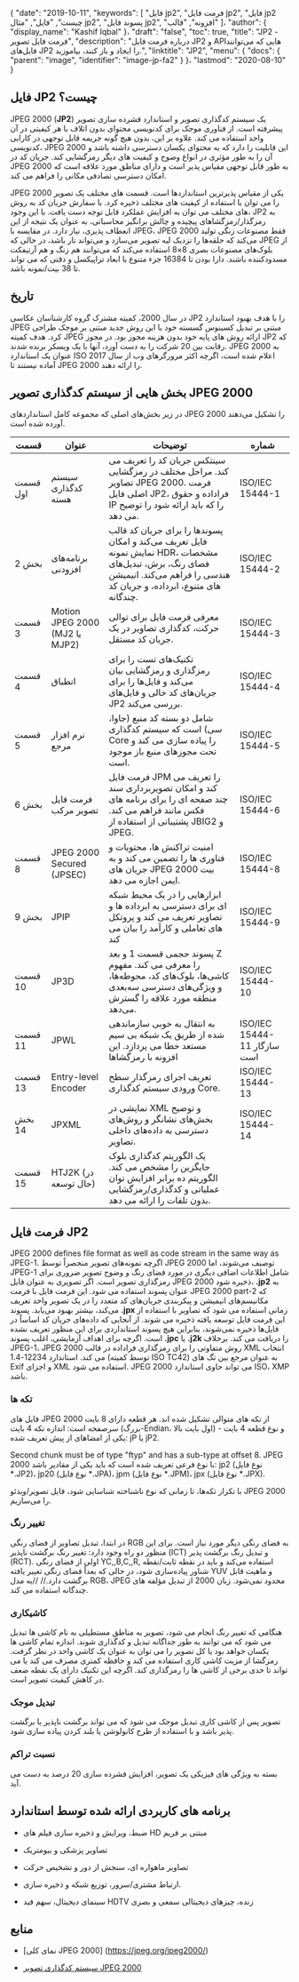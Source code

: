 {
  "date": "2019-10-11",
  "keywords": [
"فایل jp2",
"فرمت فایل jp2",
"فایل jp2 چیست",
"فایل",
"مثال jp2",
"پسوند فایل jp2",
"افزونه",
"قالب"
]،
  "author": {
    "display_name": "Kashif Iqbal"
}،
  "draft": "false",
  "toc": true,
  "title": "JP2 - فرمت فایل تصویر",
  "description": "درباره فرمت فایل JP2 و APIهایی که می‌توانند فایل‌های JP2 را ایجاد و باز کنند، بیاموزید.",
  "linktitle": "JP2",
  "menu": {
    "docs": {
      "parent": "image",
      "identifier": "image-jp-fa2"
}
}،
  "lastmod": "2020-08-10"
}

## فایل JP2 چیست؟ ##

JPEG 2000 (**JP2**) یک سیستم کدگذاری تصویر و استاندارد فشرده سازی تصویر پیشرفته است. از فناوری موجک برای کدنویسی محتوای بدون اتلاف با هر کیفیتی در آن واحد استفاده می کند. علاوه بر این، بدون هیچ گونه جریمه قابل توجهی در کارایی کدنویسی، JPEG 2000 این قابلیت را دارد که به محتوای یکسان دسترسی داشته باشد و آن را به طور مؤثری در انواع وضوح و کیفیت های دیگر رمزگشایی کند. جریان کد در JPEG 2000 به طور قابل توجهی مقیاس پذیر است و دارای مناطق مورد علاقه است که امکان دسترسی تصادفی مکانی را فراهم می کند.

JPEG 2000 یکی از مقیاس پذیرترین استانداردها است. قسمت های مختلف یک تصویر را می توان با استفاده از کیفیت های مختلف ذخیره کرد. با سفارش جریان کد به روش های مختلف می توان به افزایش عملکرد قابل توجه دست یافت. با این وجود، JP2 به رمزگذار/رمزگشاهای پیچیده و چالش برانگیز محاسباتی، به عنوان یک نتیجه از این انعطاف پذیری، نیاز دارد. در مقایسه با JPEG، JPEG 2000 فقط مصنوعات زنگی تولید می‌کند که حلقه‌ها را نزدیک لبه تصویر می‌سازد و می‌تواند تار باشد، در حالی که JPEG از بلوک‌های مصنوعات بصری 8×8 استفاده می‌کند که می‌توانند هم زنگ و هم آرتیفکت مسدودکننده باشند. دارا بودن تا 16384 جزء متنوع با ابعاد تراپیکسل و دقتی که می تواند تا 38 بیت/نمونه باشد.

## تاریخ ##

در سال 2000، کمیته مشترک گروه کارشناسان عکاسی JP2 را با هدف بهبود استاندارد JPEG مبتنی بر تبدیل کسینوس گسسته خود با این روش جدید مبتنی بر موجک طراحی کرد. هدف کمیته JPEG ارائه روش های پایه خود بدون هزینه مجوز بود. در مجوز JP2 که رقابت بین 20 شرکت را به دست آورد، آنها با یک ویسکر برنده شدند. JPEG 2000 به عنوان یک استاندارد ISO اعلام شده است، اگرچه اکثر مرورگرهای وب از سال 2017 آماده نیستند تا JPEG 2000 را ارائه دهند.

## بخش هایی از سیستم کدگذاری تصویر JPEG 2000 ##

در زیر بخش‌های اصلی که مجموعه کامل استانداردهای JPEG 2000 را تشکیل می‌دهند آورده شده است.


|قسمت|عنوان|توضیحات|شماره
---|---|---|---|
|قسمت اول|سیستم کدگذاری هسته| سینتکس جریان کد را تعریف می کند. مراحل مختلف در رمزگشایی تصاویر JPEG 2000. فرمت اصلی فایل JP2، فراداده و حقوق IP را که باید ارائه شود را توضیح می دهد.|ISO/IEC 15444-1
|بخش 2|برنامه‌های افزودنی|پسوندها را برای جریان کد قالب فایل تعریف می‌کند و امکان نمایش نمونه HDR، مشخصات فضای رنگ، برش، تبدیل‌های هندسی را فراهم می‌کند. انیمیشن های متنوع، ابرداده، و جریان کد چندگانه.|ISO/IEC 15444-2
|قسمت 3|Motion JPEG 2000 (MJ2 یا MJP2)|معرفی فرمت فایل برای توالی حرکت، کدگذاری تصاویر در یک جریان کد مستقل.|ISO/IEC 15444-3
|قسمت 4|انطباق|تکنیک‌های تست را برای رمزگذاری و رمزگشایی بیان می‌کند و فایل‌ها را برای جریان‌های کد خالی و فایل‌های JP2 بررسی می‌کند.|ISO/IEC 15444-4
|قسمت 5|نرم افزار مرجع|شامل دو بسته کد منبع (جاوا، سی) است که سیستم کدگذاری Core را پیاده سازی می کند و تحت مجوزهای منبع باز موجود است.|ISO/IEC 15444-5
|بخش 6|فرمت فایل تصویر مرکب|فرمت فایل JPM را تعریف می کند و امکان تصویربرداری سند چند صفحه ای را برای برنامه های فکس مانند فراهم می کند. پشتیبانی از استفاده از JBIG2 و JPEG.|ISO/IEC 15444-6
|قسمت 8|JPEG 2000 Secured (JPSEC)| امنیت تراکنش ها، محتویات و فناوری ها را تضمین می کند و به جریان های JPEG 2000 بیت ایمن اجازه می دهد.|ISO/IEC 15444-8
|بخش 9|JPIP|ابزارهایی را در یک محیط شبکه ای برای دسترسی به ابرداده ها و تصاویر تعریف می کند و پروتکل های تعاملی و کارآمد را بیان می کند|ISO/IEC 15444-9
|قسمت 10|JP3D|پسوند حجمی قسمت 1 و بعد Z را معرفی می کند. مفهوم کاشی‌ها، بلوک‌های کد، محوطه‌ها، و ویژگی‌های دسترسی سه‌بعدی منطقه مورد علاقه را گسترش می‌دهد.|ISO/IEC 15444-10
|قسمت 11|JPWL|به انتقال به خوبی سازماندهی شده از طریق یک شبکه بی سیم مستعد خطا می پردازد. این افزونه با رمزگشاها|ISO/IEC 15444-11 سازگار است
|قسمت 13|Entry-level Encoder|تعریف اجرای رمزگذار سطح ورودی سیستم کدگذاری Core.|ISO/IEC 15444-13
|بخش 14|JPXML|نمایشی در XML و توضیح بخش‌های نشانگر و روش‌های دسترسی به داده‌های داخلی تصاویر.|ISO/IEC 15444-14
|قسمت 15|HTJ2K (در حال توسعه)|یک الگوریتم کدگذاری بلوک جایگزین را مشخص می کند. الگوریتم ده برابر افزایش توان عملیاتی و کدگذاری/رمزگشایی بدون تلفات را ارائه می دهد.|

## فرمت فایل JP2 ##

JPEG 2000 defines file format as well as code stream in the same way as JPEG-1. اگرچه نمونه‌های تصویر منحصراً توسط JPEG 2000 توصیف می‌شوند، اما JPEG-1 شامل اطلاعات اضافی دیگری در مورد فضای رنگ و وضوح تصویر ضروری برای رمزگذاری تصویر است. اگر تصویری به عنوان فایل JPEG 2000 ذخیره شود، **.jp2** به عنوان پسوند استفاده می شود. این فرمت فایل با فرمت JPEG 2000 part-2 که مکانیسم‌های انیمیشن و پیکربندی جریان‌های کد متعدد را در یک تصویر واحد تعریف می‌کند، بیشتر بهبود می‌یابد. پسوند **.jpx** زمانی استفاده می شود که تصاویر با استفاده از این فرمت فایل توسعه یافته ذخیره می شوند. از آنجایی که داده‌های جریان کد اساساً در فایل‌ها ذخیره نمی‌شوند، بنابراین هیچ پسوند استانداردی برای این منظور تعریف نشده است. اگرچه برای اهداف آزمایشی، اغلب پسوند **.jpc** یا **.j2k** را دریافت می کند. برخلاف JPEG-1، JPEG 2000 روش متفاوتی را برای رمزگذاری فراداده در قالب XML انتخاب می کند. استاندارد 12234-1.4 (توسط کمیته ISO TC42) به عنوان مرجع بین تگ های Exif و اجزای XML استفاده می شود. JPEG 2000 می تواند حاوی استاندارد ISO، XMP باشد.

### تکه ها ###
فایل های JPEG 2000 از تکه های متوالی تشکیل شده اند. هر قطعه دارای 8 بایت سرصفحه است: اندازه تکه 4 بایت (بزرگ-Endian، اول بایت بالا) و نوع قطعه 4 بایت - یکی از امضاهای از پیش تعریف شده: jP یا jP2.

Second chunk must be of type "ftyp" and has a sub-type at offset 8. JPEG 2000 با نوع فرعی تعریف شده است که باید یکی از مقادیر باشد: jp2 (نوع فایل \*.JP2)، jp20 (نوع فایل \*.JPA)، jpm (نوع فایل \*.JPM)، jpx (نوع فایل \*.JPX).

با تکرار تکه‌ها، تا زمانی که نوع ناشناخته شناسایی شود، فایل تصویر/ویدئو JPEG 2000 را می‌سازیم.

### تغییر رنگ ###

در ابتدا، تبدیل تصاویر از فضای رنگی RGB به فضای رنگی دیگر مورد نیاز است. برای این منظور دو راه وجود دارد: تغییر رنگ برگشت ناپذیر (ICT) و تبدیل رنگ برگشت پذیر (RCT). اولی از فضای رنگی YC,,B,C,,R, استفاده می‌کند و باید در نقطه ثابت/نقطه شناور پیاده‌سازی شود، در حالی که بعداً فضای رنگی تغییر یافته YUV و ماهیت قابل برگشت دارد.// //به مدل RGB، JPEG محدود نمی‌شود. زبان 2000 از تبدیل مؤلفه های چندگانه استفاده می کند.

### کاشیکاری ###

هنگامی که تغییر رنگ انجام می شود، تصویر به مناطق مستطیلی به نام کاشی ها تبدیل می شود که می توانند به طور جداگانه تبدیل و کدگذاری شوند. اندازه تمام کاشی ها یکسان خواهد بود یا کل تصویر را می توان به عنوان یک کاشی واحد در نظر گرفت. رمزگشا از مزیت کاشی کاری استفاده می کند و حافظه کمتری مصرف می کند یا می تواند تا حدی برخی از کاشی ها را رمزگذاری کند. اگرچه این تکنیک دارای یک نقطه ضعف در کاهش کیفیت تصویر است.

### تبدیل موجک ###

تصویر پس از کاشی کاری تبدیل موجک می شود که می تواند برگشت ناپذیر یا برگشت پذیر باشد و با استفاده از طرح کانولوشن یا بلند کردن پیاده سازی شود.

### نسبت تراکم ###

بسته به ویژگی های فیزیکی یک تصویر، افزایش فشرده سازی 20 درصد به دست می آید.

## برنامه های کاربردی ارائه شده توسط استاندارد ##

* ضبط، ویرایش و ذخیره سازی فیلم های HD مبتنی بر فریم

* تصاویر پزشکی و بیومتریک

* تصاویر ماهواره ای، سنجش از دور و تشخیص حرکت

* ارتباط مشتری/سرور، توزیع شبکه و ذخیره سازی.

* سینمای دیجیتال، سهم فید HDTV زنده، چیزهای دیجیتالی سمعی و بصری


## منابع ##

* [نمای کلی JPEG 2000] (https://jpeg.org/jpeg2000/)

* [سیستم کدگذاری تصویر JPEG 2000](https://en.wikipedia.org/wiki/JPEG_2000#JPEG_2000_image_coding_system_-_Parts)


